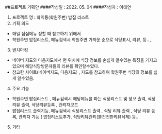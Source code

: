 ##프로젝트 기획안
####작성일 : 2022. 05. 04
####작성자 : 이태연
1.	프로젝트 명 : 학익동(학원주변) 밥집 리스트
2.	기획 의도
   - 매일 점심메뉴 정할 때 참고하기 위해서
   - 학원주변 밥집리스트, 메뉴검색시  학원주변 가까운 순으로 식당표시, 리뷰, 등.. ,
3.	벤치마킹
   - 네이버 지도와 다음지도에서 현 위치에 식당 정보를 손쉽게 알수있는 특징을 가지고 있으며 해당식당방문자들의 리뷰를 확인할수있다.
   - 참고한 사이트(네이버지도, 다음지도) , 지도를 참고하여 학원주변 식당의 정보를 쉽게 알수있음.
4.	주요 기능
   - 학원주변 밥집리스트 , 메뉴검색시 해당메뉴를 파는 식당리스트 및 정보 출력, 식당 리뷰 출력, 식당리뷰등록 , 관리자모드
   - 밥집리스트 출력기능, 메뉴검색시 식당리스트 출력 , 식당 리뷰 출력 , 식당 리뷰 등록, 관리자 기능 ( 밥집리스트추가, 식당리뷰관리(불건전한리뷰삭제) 등..
5.	기타 
